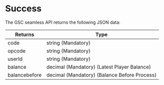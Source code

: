 # Success

The GSC seamless API returns the following JSON data:

Returns | Type
---------- | -------
code | string (Mandatory)
opcode | string (Mandatory)
userId | string (Mandatory)
balance | decimal (Mandatory) (Latest Player Balance)
balancebefore | decimal (Mandatory) (Balance Before Process)
